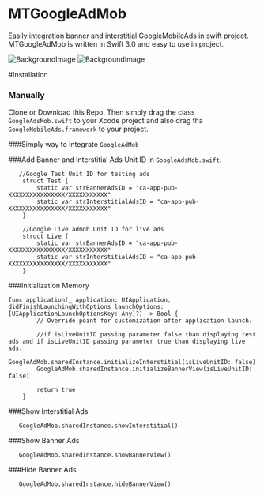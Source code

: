# MTGoogleAdMob
Easily integration banner and interstitial GoogleMobileAds in swift project.
MTGoogleAdMob is written in Swift 3.0 and easy to use in project.

![BackgroundImage](https://github.com/manekdilip/MTGoogleAdMob/blob/master/Images/MTGoogleAdMob_2.gif)
![BackgroundImage](https://github.com/manekdilip/MTGoogleAdMob/blob/master/Images/MTGoogleAdMob_1.gif)


#Installation

### Manually

Clone or Download this Repo. Then simply drag the class ```GoogleAdsMob.swift``` to your Xcode project and also drag tha ```GoogleMobileAds.framework``` to your project.


###Simply way to integrate ```GoogleAdMob```

###Add Banner and Interstitial Ads Unit ID in ```GoogleAdsMob.swift```.

```
   //Google Test Unit ID for testing ads
    struct Test {
        static var strBannerAdsID = "ca-app-pub-XXXXXXXXXXXXXXXX/XXXXXXXXXXX"
        static var strInterstitialAdsID = "ca-app-pub-XXXXXXXXXXXXXXXX/XXXXXXXXXXX"
    }
    
    //Google Live admob Unit ID for live ads
    struct Live {
        static var strBannerAdsID = "ca-app-pub-XXXXXXXXXXXXXXXX/XXXXXXXXXXX"
        static var strInterstitialAdsID = "ca-app-pub-XXXXXXXXXXXXXXXX/XXXXXXXXXXX"
    }
```

###Initialization Memory

```
func application(_ application: UIApplication, didFinishLaunchingWithOptions launchOptions: [UIApplicationLaunchOptionsKey: Any]?) -> Bool {
        // Override point for customization after application launch.
        
        //if isLiveUnitID passing parameter false than displaying test ads and if isLiveUnitID passing parameter true than displaying live ads.
        GoogleAdMob.sharedInstance.initializeInterstitial(isLiveUnitID: false)
        GoogleAdMob.sharedInstance.initializeBannerView(isLiveUnitID: false)
        
        return true
    }

```

###Show Interstitial Ads

```
   GoogleAdMob.sharedInstance.showInterstitial()
```

###Show Banner Ads

```
   GoogleAdMob.sharedInstance.showBannerView()
```

###Hide Banner Ads

```
   GoogleAdMob.sharedInstance.hideBannerView()
```
